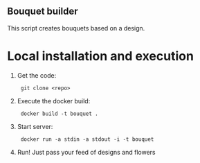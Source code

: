 ## Bouquet builder
This script creates bouquets based on a design.

# Local installation and execution

1. Get the code:

        git clone <repo>

2. Execute the docker build:

        docker build -t bouquet .

3. Start server:

        docker run -a stdin -a stdout -i -t bouquet

4. Run!
    Just pass your feed of designs and flowers